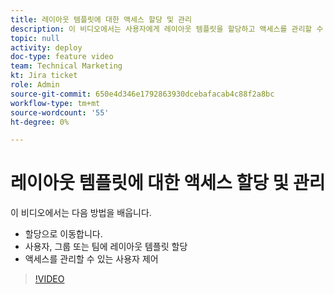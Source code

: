 ```yaml
---
title: 레이아웃 템플릿에 대한 액세스 할당 및 관리
description: 이 비디오에서는 사용자에게 레이아웃 템플릿을 할당하고 액세스를 관리할 수 있는 사용자를 제어하는 방법을 알아봅니다.
topic: null
activity: deploy
doc-type: feature video
team: Technical Marketing
kt: Jira ticket
role: Admin
source-git-commit: 650e4d346e1792863930dcebafacab4c88f2a8bc
workflow-type: tm+mt
source-wordcount: '55'
ht-degree: 0%

---
```


# 레이아웃 템플릿에 대한 액세스 할당 및 관리

이 비디오에서는 다음 방법을 배웁니다.

* 할당으로 이동합니다.
* 사용자, 그룹 또는 팀에 레이아웃 템플릿 할당
* 액세스를 관리할 수 있는 사용자 제어

>[!VIDEO](https://video.tv.adobe.com/v/335080/?quality=12&learn=on)
